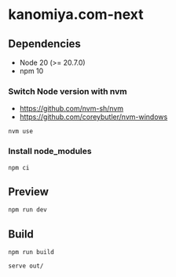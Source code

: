 # kanomiya.com-next

## Dependencies

- Node 20 (>= 20.7.0)
- npm 10

### Switch Node version with nvm

- <https://github.com/nvm-sh/nvm>
- <https://github.com/coreybutler/nvm-windows>

```shell
nvm use
```

### Install node_modules

```shell
npm ci
```

## Preview

```shell
npm run dev
```

## Build

```shell
npm run build

serve out/
```
